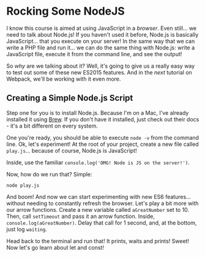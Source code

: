 # Rocking Some NodeJS

I know this course is aimed at using JavaScript in a *browser*. Even still... we
need to talk about Node.js! If you haven't used it before, Node.js is basically
JavaScript... that you execute on your server! In the same way that we can write
a PHP file and run it... we can do the same thing with Node.js: write a JavaScript
file, execute it from the command line, and see the output!

So *why* are we talking about it? Well, it's going to give us a really easy way to
test out some of these new ES2015 features. And in the *next* tutorial on Webpack,
we'll be working with it even more.

## Creating a Simple Node.js Script

Step one for you is to install Node.js. Because I'm on a Mac, I've already installed
it using [Brew](http://brew.sh/). If you don't have it installed, just check out
their docs - it's a bit different on every system.

One you're ready, you should be able to execute `node -v` from the command line.
Ok, let's experiment! At the root of your project, create a new file called `play.js`...
because of course, Node.js is JavaScript!

Inside, use the familiar `console.log('OMG! Node is JS on the server!')`.

Now, how do we run that? Simple:

```terminal
node play.js
```

And boom! And now we can start experimenting with new ES6 features... without
needing to constantly refresh the browser. Let's play a bit more with our arrow
functions. Create a new variable called `aGreatNumber` set to 10. Then, call
`setTimeout` and pass it an arrow function. Inside, `console.log(aGreatNumber)`.
Delay that call for 1 second, and, at the bottom, just log `waiting`.

Head back to the terminal and run that! It prints, waits and prints! Sweet!
Now let's go learn about let and const!

